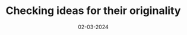 ---
title: Checking ideas for their originality
description: It's a beautiful world out there.
date: 02-03-2024
url: https://ideete.vercel.app
---